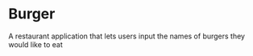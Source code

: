 # Burger
A restaurant application that lets users input the names of burgers they would like to eat
